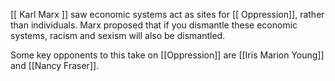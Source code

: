 [[ Karl Marx ]] saw economic systems act as sites for [[ Oppression]], rather than individuals. Marx proposed that if you dismantle these economic systems, racism and sexism will also be dismantled.

Some key opponents to this take on [[Oppression]] are [[Iris Marion Young]] and [[Nancy Fraser]].